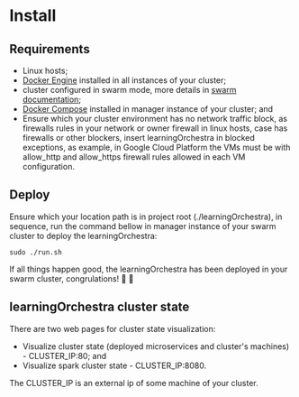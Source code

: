 # Install

## Requirements

* Linux hosts;
* [Docker Engine](https://docs.docker.com/engine/install/) installed in all 
instances of your cluster;
* cluster configured in swarm mode, more details in 
[swarm documentation](https://docs.docker.com/engine/swarm/swarm-tutorial/create-swarm/);
* [Docker Compose](https://docs.docker.com/compose/install/) installed in 
manager instance of your cluster; and
* Ensure which your cluster environment has no network traffic block, as 
firewalls rules in your network or owner firewall in linux hosts, case has 
firewalls or other blockers, insert learningOrchestra in blocked exceptions, as
 example, in Google Cloud Platform the VMs must be with allow_http and 
 allow_https firewall rules allowed in each VM configuration.

## Deploy

Ensure which your location path is in project root (./learningOrchestra), in 
sequence, run the command bellow in manager instance of your swarm cluster to 
deploy the learningOrchestra:
```
sudo ./run.sh
```
If all things happen good, the learningOrchestra has been deployed in your 
swarm cluster, congrulations! 🥳 👏

## learningOrchestra cluster state
There are two web pages for cluster state visualization:

* Visualize cluster state (deployed microservices and cluster's machines) - 
CLUSTER_IP:80; and
* Visualize spark cluster state - CLUSTER_IP:8080.

The CLUSTER_IP is an external ip of some machine of your cluster.

